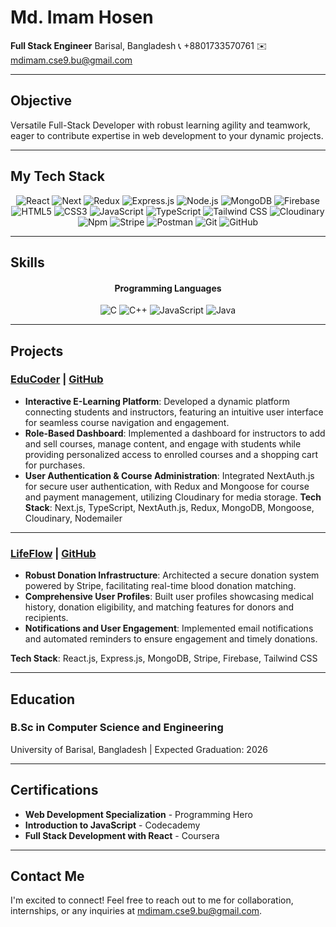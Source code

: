 # Md. Imam Hosen

**Full Stack Engineer**
Barisal, Bangladesh
📞 +8801733570761
✉️ [mdimam.cse9.bu@gmail.com](mailto:mdimam.cse9.bu@gmail.com)

---

## Objective

Versatile Full-Stack Developer with robust learning agility and teamwork, eager to contribute expertise in web development to your dynamic projects.

---

## My Tech Stack

<p align="center">
  <img src="https://img.shields.io/badge/React-20232A?style=for-the-badge&logo=react&logoColor=61DAFB" alt="React" />
  <img src="https://img.shields.io/badge/Next-20232A?style=for-the-badge&logo=next&logoColor=61DAFB" alt="Next" />
  <img src="https://img.shields.io/badge/Redux-593D88?style=for-the-badge&logo=redux&logoColor=white" alt="Redux" />
  <img src="https://img.shields.io/badge/Express.js-000000?style=for-the-badge&logo=express&logoColor=white" alt="Express.js" />
  <img src="https://img.shields.io/badge/Node.js-339933?style=for-the-badge&logo=nodedotjs&logoColor=white" alt="Node.js" />
  <img src="https://img.shields.io/badge/MongoDB-4EA94B?style=for-the-badge&logo=mongodb&logoColor=white" alt="MongoDB" />
  <img src="https://img.shields.io/badge/Firebase-5f6368?style=for-the-badge&logo=firebase&logoColor=FFCC30" alt="Firebase" />
  <img src="https://img.shields.io/badge/HTML5-E34F26?style=for-the-badge&logo=html5&logoColor=white" alt="HTML5" />
  <img src="https://img.shields.io/badge/CSS3-1572B6?style=for-the-badge&logo=css3&logoColor=white" alt="CSS3" />
  <img src="https://img.shields.io/badge/JavaScript-323330?style=for-the-badge&logo=javascript&logoColor=F7DF1E" alt="JavaScript" />
  <img src="https://img.shields.io/badge/TypeScript-323330?style=for-the-badge&logo=typescript&logoColor=F7DF1E" alt="TypeScript" />
  <img src="https://img.shields.io/badge/Tailwind_CSS-38B2AC?style=for-the-badge&logo=tailwind-css&logoColor=white" alt="Tailwind CSS" />
  <img src="https://img.shields.io/badge/Cloudinary-3448C5?style=for-the-badge&logo=cloudinary-css&logoColor=white" alt="Cloudinary" />
  <img src="https://img.shields.io/badge/npm-CB3837?style=for-the-badge&logo=npm&logoColor=white" alt="Npm" />
  <img src="https://img.shields.io/badge/Stripe-635BFF?style=for-the-badge&logo=stripe&logoColor=white" alt="Stripe" />
  <img src="https://img.shields.io/badge/Postman-FF6C37?style=for-the-badge&logo=Postman&logoColor=white" alt="Postman" />
  <img src="https://img.shields.io/badge/Git-F44D27?style=for-the-badge&logo=git&logoColor=white" alt="Git" />
  <img src="https://img.shields.io/badge/GitHub-100000?style=for-the-badge&logo=github&logoColor=white" alt="GitHub" />
</p>

---

## Skills

<div align="center">
  <h4>Programming Languages</h4>
  <p>
    <img src="https://img.icons8.com/color/48/000000/c-programming.png" alt="C" />
    <img src="https://img.icons8.com/color/48/000000/c-plus-plus-logo.png" alt="C++" />
    <img src="https://img.icons8.com/color/48/000000/javascript.png" alt="JavaScript" />
    <img src="https://img.icons8.com/color/48/000000/java-coffee-cup-logo.png" alt="Java" />
  </p>

</div>

---

## Projects

### [EduCoder](your-educoder-live-link) | [GitHub](your-educoder-github-link)

- **Interactive E-Learning Platform**: Developed a dynamic platform connecting students and instructors, featuring an intuitive user interface for seamless course navigation and engagement.
- **Role-Based Dashboard**: Implemented a dashboard for instructors to add and sell courses, manage content, and engage with students while providing personalized access to enrolled courses and a shopping cart for purchases.
- **User Authentication & Course Administration**: Integrated NextAuth.js for secure user authentication, with Redux and Mongoose for course and payment management, utilizing Cloudinary for media storage.
  **Tech Stack**: Next.js, TypeScript, NextAuth.js, Redux, MongoDB, Mongoose, Cloudinary, Nodemailer

---

### [LifeFlow](your-lifeflow-live-link) | [GitHub](your-lifeflow-github-link)

- **Robust Donation Infrastructure**: Architected a secure donation system powered by Stripe, facilitating real-time blood donation matching.
- **Comprehensive User Profiles**: Built user profiles showcasing medical history, donation eligibility, and matching features for donors and recipients.
- **Notifications and User Engagement**: Implemented email notifications and automated reminders to ensure engagement and timely donations.

**Tech Stack**: React.js, Express.js, MongoDB, Stripe, Firebase, Tailwind CSS

---

## Education

### B.Sc in Computer Science and Engineering

University of Barisal, Bangladesh | Expected Graduation: 2026

---

## Certifications

- **Web Development Specialization** - Programming Hero
- **Introduction to JavaScript** - Codecademy
- **Full Stack Development with React** - Coursera

---

## Contact Me

I'm excited to connect! Feel free to reach out to me for collaboration, internships, or any inquiries at [mdimam.cse9.bu@gmail.com](mailto:mdimam.cse9.bu@gmail.com).

